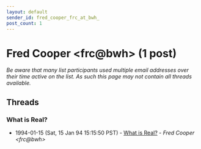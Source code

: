 ```yaml
---
layout: default
sender_id: fred_cooper_frc_at_bwh_
post_count: 1
---
```


# Fred Cooper <frc<span>@</span>bwh> (1 post)

_Be aware that many list participants used multiple email addresses over their time active on the list. As such this page may not contain all threads available._

## Threads

### What is Real?
+ 1994-01-15 (Sat, 15 Jan 94 15:15:50 PST) - [What is Real?](/archive/1994/01/6c0badaf1a1eda1c4c5f094fc7bc80607ddd5cd0a4df791de3ca3d8e327a5b38) - _Fred Cooper \<frc@bwh\>_

